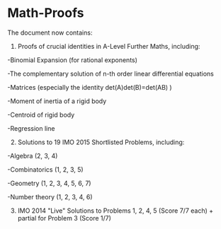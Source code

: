 # Math-Proofs

The document now contains:
1. Proofs of crucial identities in A-Level Further Maths, including:

-Binomial Expansion (for rational exponents)

-The complementary solution of n-th order linear differential equations

-Matrices (especially the identity det(A)det(B)=det(AB) )

-Moment of inertia of a rigid body

-Centroid of rigid body

-Regression line
<br>

2. Solutions to 19 IMO 2015 Shortlisted Problems, including:

-Algebra (2, 3, 4)

-Combinatorics (1, 2, 3, 5)

-Geometry (1, 2, 3, 4, 5, 6, 7)

-Number theory (1, 2, 3, 4, 6)
<br>

3. IMO 2014 "Live" Solutions to Problems 1, 2, 4, 5 (Score 7/7 each) + partial for Problem 3 (Score 1/7)
